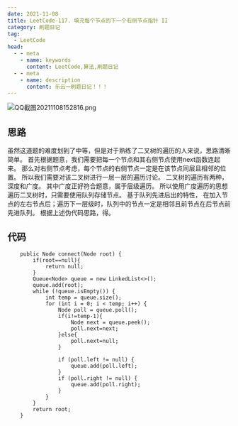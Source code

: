 ```yaml
---
date: 2021-11-08
title: LeetCode-117. 填充每个节点的下一个右侧节点指针 II
category: 刷题日记
tag:
  - LeetCode
head:
  - - meta
    - name: keywords
      content: LeetCode,算法,刷题日记
  - - meta
    - name: description
      content: 乐云一刷题日记！！！
---
```

![QQ截图20211108152816.png](https://leyunone-img.oss-cn-hangzhou.aliyuncs.com/image/2021-11-08/QQ截图20211108152816.png)
## 思路
虽然这道题的难度划到了中等，但是对于熟练了二叉树的遍历的人来说，思路清晰简单。
首先根据题意，我们需要把每一个节点和其右侧节点使用next函数连起来。
那么对右侧节点考虑，每个节点的右侧节点一定是在该节点同层且相邻的位置。
所以我们需要对该二叉树进行一层一层的遍历讨论。
二叉树的遍历有两种，深度和广度。
其中广度正好符合题意，属于层级遍历。
所以使用广度遍历的思想遍历二叉树时，只需要使用队列存储节点。
基于队列先进后出的特性， 在加入节点的左右节点后；遍历下一层级时，队列中的节点一定是相邻且前节点在后节点前先进队列。
根据上述伪代码思路，得。
## 代码
```
    public Node connect(Node root) {
        if(root==null){
            return null;
        }
        Queue<Node> queue = new LinkedList<>();
        queue.add(root);
        while (!queue.isEmpty()) {
            int temp = queue.size();
            for (int i = 0; i < temp; i++) {
                Node poll = queue.poll();
                if(i!=temp-1){
                    Node next = queue.peek();
                    poll.next=next;
                }else{
                    poll.next=null;
                }

                if (poll.left != null) {
                    queue.add(poll.left);
                }
                if (poll.right != null) {
                    queue.add(poll.right);
                }
            }
        }
        return root;
    }
```
